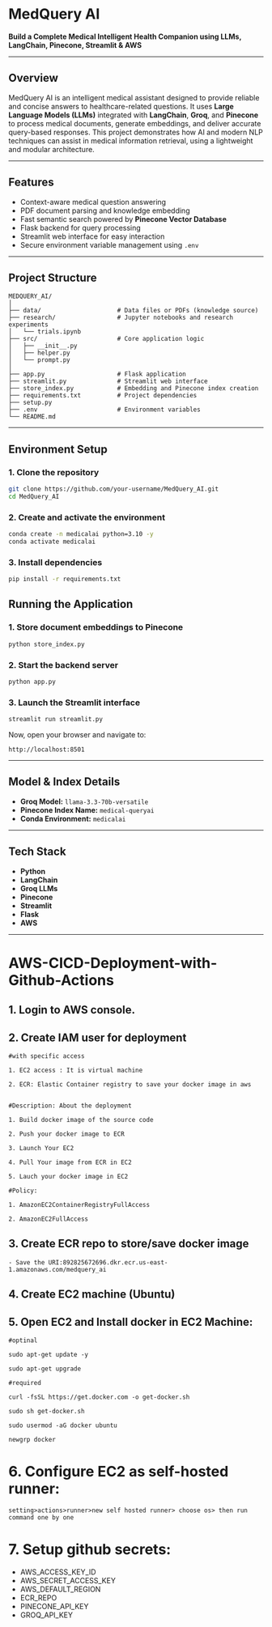 # MedQuery AI

**Build a Complete Medical Intelligent Health Companion using LLMs, LangChain, Pinecone, Streamlit & AWS**

---

## Overview

MedQuery AI is an intelligent medical assistant designed to provide reliable and concise answers to healthcare-related questions.
It uses **Large Language Models (LLMs)** integrated with **LangChain**, **Groq**, and **Pinecone** to process medical documents, generate embeddings, and deliver accurate query-based responses.
This project demonstrates how AI and modern NLP techniques can assist in medical information retrieval, using a lightweight and modular architecture.

---

## Features

* Context-aware medical question answering
* PDF document parsing and knowledge embedding
* Fast semantic search powered by **Pinecone Vector Database**
* Flask backend for query processing
* Streamlit web interface for easy interaction
* Secure environment variable management using `.env`

---

## Project Structure

```
MEDQUERY_AI/
│
├── data/                     # Data files or PDFs (knowledge source)
├── research/                 # Jupyter notebooks and research experiments
│   └── trials.ipynb
├── src/                      # Core application logic
│   ├── __init__.py
│   ├── helper.py
│   └── prompt.py
│
├── app.py                    # Flask application
├── streamlit.py              # Streamlit web interface
├── store_index.py            # Embedding and Pinecone index creation
├── requirements.txt          # Project dependencies
├── setup.py
├── .env                      # Environment variables
└── README.md
```

---

## Environment Setup

### 1. Clone the repository

```bash
git clone https://github.com/your-username/MedQuery_AI.git
cd MedQuery_AI
```

### 2. Create and activate the environment

```bash
conda create -n medicalai python=3.10 -y
conda activate medicalai
```

### 3. Install dependencies

```bash
pip install -r requirements.txt
```


## Running the Application

### 1. Store document embeddings to Pinecone

```bash
python store_index.py
```

### 2. Start the backend server

```bash
python app.py
```

### 3. Launch the Streamlit interface

```bash
streamlit run streamlit.py
```

Now, open your browser and navigate to:

```
http://localhost:8501
```

---

## Model & Index Details

* **Groq Model:** `llama-3.3-70b-versatile`
* **Pinecone Index Name:** `medical-queryai`
* **Conda Environment:** `medicalai`

---

## Tech Stack

* **Python**
* **LangChain**
* **Groq LLMs**
* **Pinecone**
* **Streamlit**
* **Flask**
* **AWS**

---



# AWS-CICD-Deployment-with-Github-Actions

## 1. Login to AWS console.

## 2. Create IAM user for deployment

	#with specific access

	1. EC2 access : It is virtual machine

	2. ECR: Elastic Container registry to save your docker image in aws


	#Description: About the deployment

	1. Build docker image of the source code

	2. Push your docker image to ECR

	3. Launch Your EC2 

	4. Pull Your image from ECR in EC2

	5. Lauch your docker image in EC2

	#Policy:

	1. AmazonEC2ContainerRegistryFullAccess

	2. AmazonEC2FullAccess

	
## 3. Create ECR repo to store/save docker image
    - Save the URI:892825672696.dkr.ecr.us-east-1.amazonaws.com/medquery_ai
	
## 4. Create EC2 machine (Ubuntu) 

## 5. Open EC2 and Install docker in EC2 Machine:
	
	
	#optinal

	sudo apt-get update -y

	sudo apt-get upgrade
	
	#required

	curl -fsSL https://get.docker.com -o get-docker.sh

	sudo sh get-docker.sh

	sudo usermod -aG docker ubuntu

	newgrp docker
	
# 6. Configure EC2 as self-hosted runner:
    setting>actions>runner>new self hosted runner> choose os> then run command one by one


# 7. Setup github secrets:

   - AWS_ACCESS_KEY_ID
   - AWS_SECRET_ACCESS_KEY
   - AWS_DEFAULT_REGION
   - ECR_REPO
   - PINECONE_API_KEY
   - GROQ_API_KEY
